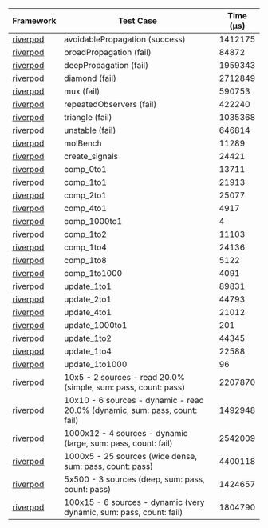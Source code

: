 | Framework | Test Case | Time (μs) |
| --- | --- | --- |
| [riverpod](https://github.com/rrousselGit/riverpod) | avoidablePropagation (success) | 1412175 |
| [riverpod](https://github.com/rrousselGit/riverpod) | broadPropagation (fail) | 84872 |
| [riverpod](https://github.com/rrousselGit/riverpod) | deepPropagation (fail) | 1959343 |
| [riverpod](https://github.com/rrousselGit/riverpod) | diamond (fail) | 2712849 |
| [riverpod](https://github.com/rrousselGit/riverpod) | mux (fail) | 590753 |
| [riverpod](https://github.com/rrousselGit/riverpod) | repeatedObservers (fail) | 422240 |
| [riverpod](https://github.com/rrousselGit/riverpod) | triangle (fail) | 1035368 |
| [riverpod](https://github.com/rrousselGit/riverpod) | unstable (fail) | 646814 |
| [riverpod](https://github.com/rrousselGit/riverpod) | molBench | 11289 |
| [riverpod](https://github.com/rrousselGit/riverpod) | create_signals | 24421 |
| [riverpod](https://github.com/rrousselGit/riverpod) | comp_0to1 | 13711 |
| [riverpod](https://github.com/rrousselGit/riverpod) | comp_1to1 | 21913 |
| [riverpod](https://github.com/rrousselGit/riverpod) | comp_2to1 | 25077 |
| [riverpod](https://github.com/rrousselGit/riverpod) | comp_4to1 | 4917 |
| [riverpod](https://github.com/rrousselGit/riverpod) | comp_1000to1 | 4 |
| [riverpod](https://github.com/rrousselGit/riverpod) | comp_1to2 | 11103 |
| [riverpod](https://github.com/rrousselGit/riverpod) | comp_1to4 | 24136 |
| [riverpod](https://github.com/rrousselGit/riverpod) | comp_1to8 | 5122 |
| [riverpod](https://github.com/rrousselGit/riverpod) | comp_1to1000 | 4091 |
| [riverpod](https://github.com/rrousselGit/riverpod) | update_1to1 | 89831 |
| [riverpod](https://github.com/rrousselGit/riverpod) | update_2to1 | 44793 |
| [riverpod](https://github.com/rrousselGit/riverpod) | update_4to1 | 21012 |
| [riverpod](https://github.com/rrousselGit/riverpod) | update_1000to1 | 201 |
| [riverpod](https://github.com/rrousselGit/riverpod) | update_1to2 | 44345 |
| [riverpod](https://github.com/rrousselGit/riverpod) | update_1to4 | 22588 |
| [riverpod](https://github.com/rrousselGit/riverpod) | update_1to1000 | 96 |
| [riverpod](https://github.com/rrousselGit/riverpod) | 10x5 - 2 sources - read 20.0% (simple, sum: pass, count: pass) | 2207870 |
| [riverpod](https://github.com/rrousselGit/riverpod) | 10x10 - 6 sources - dynamic - read 20.0% (dynamic, sum: pass, count: fail) | 1492948 |
| [riverpod](https://github.com/rrousselGit/riverpod) | 1000x12 - 4 sources - dynamic (large, sum: pass, count: fail) | 2542009 |
| [riverpod](https://github.com/rrousselGit/riverpod) | 1000x5 - 25 sources (wide dense, sum: pass, count: pass) | 4400118 |
| [riverpod](https://github.com/rrousselGit/riverpod) | 5x500 - 3 sources (deep, sum: pass, count: pass) | 1424657 |
| [riverpod](https://github.com/rrousselGit/riverpod) | 100x15 - 6 sources - dynamic (very dynamic, sum: pass, count: fail) | 1804790 |
